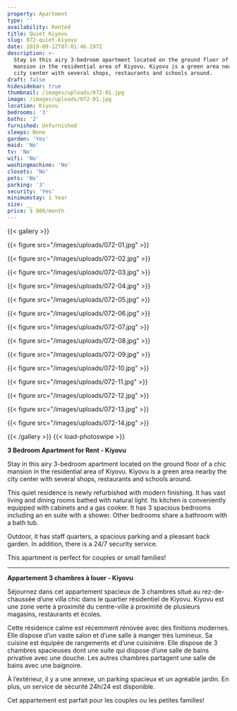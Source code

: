 ```yaml
---
property: Apartment
type: ''
availability: Rented
title: Quiet Kiyovu
slug: 072-quiet-kiyovu
date: 2019-09-12T07:01:46.197Z
description: >-
  Stay in this airy 3-bedroom apartment located on the ground floor of a chic
  mansion in the residential area of Kiyovu. Kiyovu is a green area nearby the
  city center with several shops, restaurants and schools around.
draft: false
hidesidebar: true
thumbnail: /images/uploads/072-01.jpg
image: /images/uploads/072-01.jpg
location: Kiyovu
bedrooms: '3'
baths: '2'
furnished: Unfurnished
sleeps: None
garden: 'Yes'
maid: 'No'
tv: 'No'
wifi: 'No'
washingmachine: 'No'
closets: 'No'
pets: 'No'
parking: '3'
security: 'Yes'
minimumstay: 1 Year
size: __
price: $ 800/month
---
```

{{< gallery >}} 

{{< figure src="/images/uploads/072-01.jpg" >}} 

{{< figure src="/images/uploads/072-02.jpg" >}}

 {{< figure src="/images/uploads/072-03.jpg" >}} 

{{< figure src="/images/uploads/072-04.jpg" >}}

{{< figure src="/images/uploads/072-05.jpg" >}}

 {{< figure src="/images/uploads/072-06.jpg" >}}

 {{< figure src="/images/uploads/072-07.jpg" >}}

 {{< figure src="/images/uploads/072-08.jpg" >}}

{{< figure src="/images/uploads/072-09.jpg" >}} 

{{< figure src="/images/uploads/072-10.jpg" >}}

 {{< figure src="/images/uploads/072-11.jpg" >}} 

{{< figure src="/images/uploads/072-12.jpg" >}}

{{< figure src="/images/uploads/072-13.jpg" >}}

{{< figure src="/images/uploads/072-14.jpg" >}}

 {{< /gallery >}} {{< load-photoswipe >}}

**3 Bedroom Apartment for Rent - Kiyovu**

Stay in this airy 3-bedroom apartment located on the ground floor of a chic mansion in the residential area of Kiyovu. Kiyovu is a green area nearby the city center with several shops, restaurants and schools around.

This quiet residence is newly refurbished with modern finishing. It has vast living and dining rooms bathed with natural light. Its kitchen is conveniently equipped with cabinets and a gas cooker.  It has 3 spacious bedrooms including an en suite with a shower. Other bedrooms share a bathroom with a bath tub. 

Outdoor, it has staff quarters, a spacious parking and a pleasant back garden. In addition, there is a 24/7 security service.

This apartment is perfect for couples or small families! 

- - -

**Appartement 3 chambres à louer - Kiyovu**

Séjournez dans cet appartement spacieux de 3 chambres situé au rez-de-chaussée d’une villa chic dans le quartier résidentiel de Kiyovu. Kiyovu est une zone verte à proximité du centre-ville à proximité de plusieurs magasins, restaurants et écoles.

Cette résidence calme est récemment rénovée avec des finitions modernes. Elle dispose d’un vaste salon et d’une salle à manger très lumineux. Sa cuisine est équipée de rangements et d’une cuisinière. Elle dispose de 3 chambres spacieuses dont une suite qui dispose d’une salle de bains privative avec une douche. Les autres chambres partagent une salle de bains avec une baignoire.

À l’extérieur, il y a une annexe, un parking spacieux et un agréable jardin. En plus, un service de sécurité 24h/24 est disponible.

Cet appartement est parfait pour les couples ou les petites familles!
